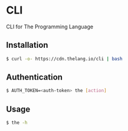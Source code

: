 # CLI
CLI for The Programming Language

## Installation
```sh
$ curl -o- https://cdn.thelang.io/cli | bash
```

## Authentication
```sh
$ AUTH_TOKEN=<auth-token> the [action]
```

## Usage
```sh
$ the -h
```
